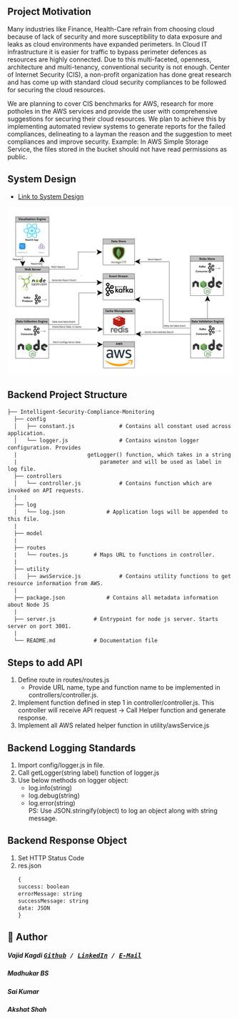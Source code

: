 ## Project Motivation  

   Many industries like Finance, Health-Care refrain from choosing cloud because of lack of security and more susceptibility to data exposure and leaks as cloud environments have expanded perimeters. In Cloud IT infrastructure it is easier for traffic to bypass perimeter defences as resources are highly connected. Due to this multi-faceted, openness, architecture and multi-tenancy,
conventional security is not enough. Center of Internet Security (CIS), a non-profit organization has done great research and has come up with standard cloud security compliances to be followed for securing the cloud resources.

   We are planning to cover CIS benchmarks for AWS, research for more potholes in the AWS services and provide the user with comprehensive suggestions for securing their cloud resources. We plan to achieve this by implementing automated review systems to generate reports for the failed compliances, delineating to a layman the reason and the suggestion to meet compliances and improve security. Example: In AWS Simple Storage Service, the files stored in the bucket should not have read permissions as public.  


## System Design

* [Link to System Design](https://github.com/heyitsvajid/Intelligent-Security-Compliance-Monitoring/blob/master/diagrams/System%20Design.jpg)
<img src="https://github.com/heyitsvajid/Intelligent-Security-Compliance-Monitoring/blob/master/diagrams/System%20Design.jpg" />

## Backend Project Structure


   	├── Intelligent-Security-Compliance-Monitoring
      ├── config
      │   ├── constant.js       	   # Contains all constant used across application. 
      │   └── logger.js         	   # Contains winston logger configuration. Provides 	
      |					     getLogger() function, which takes in a string  	  		
      |	    			  	     parameter and will be used as label in log file.
      ├── controllers
      │   └── controller.js     	   # Contains function which are invoked on API requests. 
      |
      ├── log
      │   └── log.json			   # Application logs will be appended to this file.
      |
      ├── model
      |
      ├── routes
      |	  └── routes.js		   # Maps URL to functions in controller.
      |
      ├── utility
      │   ├── awsService.js     	   # Contains utility functions to get resource information from AWS. 
      |
      ├── package.json        	   # Contains all metadata information about Node JS
      |
      ├── server.js			   # Entrypoint for node js server. Starts server on port 3001.
      |
      └── README.md			   # Documentation file   

## Steps to add API
1. Define route in routes/routes.js  
   - Provide URL name, type and function name to be implemented in controllers/controller.js.  
2. Implement function defined in step 1 in controller/controller.js. This controller will receive API request -> Call Helper function and generate response.  
3. Implement all AWS related helper function in utility/awsService.js

## Backend Logging Standards
1. Import config/logger.js in file.  
2. Call getLogger(string label) function of logger.js
3. Use below methods on logger object:  
   - log.info(string)  
   - log.debug(string)  
   - log.error(string)  
PS: Use JSON.stringify(object) to log an object along with string message.

## Backend Response Object
1. Set HTTP Status Code
2. res.json
   ```
   {
   success: boolean
   errorMessage: string
   successMessage: string
   data: JSON
   }
   ```

## 📝 Author
##### Vajid Kagdi <kbd> [Github](https://github.com/heyitsvajid) / [LinkedIn](https://www.linkedin.com/in/heyitsvajid) / [E-Mail](mailto:vajid9@gmail.com)</kbd>
##### Madhukar BS 
##### Sai Kumar 
##### Akshat Shah

